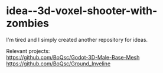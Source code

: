 # idea--3d-voxel-shooter-with-zombies
 
I'm tired and I simply created another repository for ideas.

Relevant projects:   
https://github.com/BoQsc/Godot-3D-Male-Base-Mesh  
https://github.com/BoQsc/Ground_Inveline
